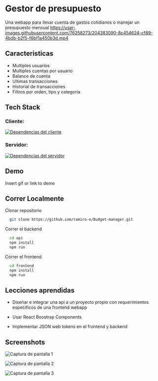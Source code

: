 
# Gestor de presupuesto

Una webapp para llevar cuenta de gastos cotidianos o manejar un presupuesto mensual
https://user-images.githubusercontent.com/76258273/204383090-8c454624-cf89-4bdb-b2f5-f6bf1a450b3d.mp4


## Caracteristicas

- Multiples usuarios
- Multiples cuentas por usuario
- Balance de cuenta
- Ultimas transacciones
- Historial de transacciones
- Filtros por orden, tipo y categoria 
## Tech Stack

### Cliente:
<a href="https://github.com/ramiro-e/Budget-manager/blob/main/frontend/package.json" rel="some text">![Dependencias del cliente](https://user-images.githubusercontent.com/76258273/202773130-5affc542-195b-4672-850a-e8c90378eeb5.png)</a>
### Servidor:
<a href="https://github.com/ramiro-e/Budget-manager/blob/main/api/package.json" rel="some text">![Dependencias del servidor](https://user-images.githubusercontent.com/76258273/202773007-3e57e941-0eec-4942-a832-3ab065418fc4.png)</a>


## Demo

Insert gif or link to demo


## Correr Localmente

Clonar repositorio
```bash
  git clone https://github.com/ramiro-e/Budget-manager.git
```

Correr el backend
```bash
  cd api
  npm install
  npm run
```

Correr el frontend
```bash
  cd frontend
  npm install
  npm run
```
    
## Lecciones aprendidas

- Diseñar e integrar una api a un proyecto propio con requerimientos especificos de una frontend webapp

- Usar React Boostrap Components

- Implementar JSON web tokens en el frontend y backend
## Screenshots
![Captura de pantalla 1](https://user-images.githubusercontent.com/76258273/202773584-d3eb3bf8-7b12-4017-9897-3bd1fea0011a.png)

![Captura de pantalla 2](https://user-images.githubusercontent.com/76258273/202773599-52258b42-dffe-40ac-b984-2e6184e78b8d.png)

![Captura de pantalla 3](https://user-images.githubusercontent.com/76258273/202773630-85d63317-0842-4069-a019-c406ad3cd6fe.png)
